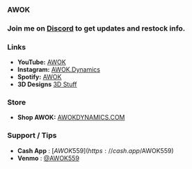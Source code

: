 ### AWOK

### Join me on [Discord](https://discord.gg/7zPgZ5tA57) to get updates and restock info.


### Links
- **YouTube:** [AWOK](https://youtube.com/@awok)
- **Instagram:** [AWOK.Dynamics](https://www.instagram.com/awok.dynamics/)
- **Spotify:** [AWOK](https://open.spotify.com/artist/6jsEx3IjzV5eTJijehWESL?si=exsYb9F8QweHKr1EWxcu9A)
- **3D Designs** [3D Stuff](https://www.thingiverse.com/awok/designs)

### Store
- **Shop AWOK:** [AWOKDYNAMICS.COM](https://www.awokdynamics.com)

### Support / Tips
- **Cash App** : [$AWOK559](https://cash.app/$AWOK559)
- **Venmo** : [@AWOK559](https://venmo.com/u/AWOK559)

<br />

<!--
**AWOK559/AWOK559** is a ✨ _special_ ✨ repository because its `README.md` (this file) appears on your GitHub profile.

Here are some ideas to get you started:

- 🔭 I’m currently working on ...
- 🌱 I’m currently learning ...
- 👯 I’m looking to collaborate on ...
- 🤔 I’m looking for help with ...
- 💬 Ask me about ...
- 📫 How to reach me: ...
- 😄 Pronouns: ...
- ⚡ Fun fact: ...

- **ETH(ERC20)** : `0xece4880bc58819af418e29444754d9c0a7485f90`
- **BTC** : `14NxU5urpqCgbhPc9esmvFjwfnm6q279Mq`
- **USDT(ERC20)** : `0xece4880bc58819af418e29444754d9c0a7485f90`
- **USDT(TRC20)** : `TJaPhSpVaJA5draSGpJk98okT1YsSCFvNS`

-->

